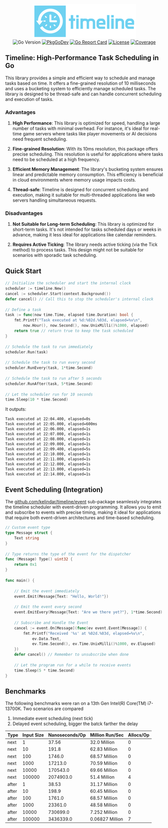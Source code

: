 <p align="center">
<img width="330" height="110" src=".github/logo.png" border="0" alt="kelindar/timeline">
<br>
<img src="https://img.shields.io/github/go-mod/go-version/kelindar/timeline" alt="Go Version">
<a href="https://pkg.go.dev/github.com/kelindar/timeline"><img src="https://pkg.go.dev/badge/github.com/kelindar/timeline" alt="PkgGoDev"></a>
<a href="https://goreportcard.com/report/github.com/kelindar/timeline"><img src="https://goreportcard.com/badge/github.com/kelindar/timeline" alt="Go Report Card"></a>
<a href="https://opensource.org/licenses/MIT"><img src="https://img.shields.io/badge/License-MIT-blue.svg" alt="License"></a>
<a href="https://coveralls.io/github/kelindar/timeline"><img src="https://coveralls.io/repos/github/kelindar/timeline/badge.svg" alt="Coverage"></a>
</p>

## Timeline: High-Performance Task Scheduling in Go

This library provides a simple and efficient way to schedule and manage tasks based on time. It offers a fine-grained resolution of 10 milliseconds and uses a bucketing system to efficiently manage scheduled tasks. The library is designed to be thread-safe and can handle concurrent scheduling and execution of tasks.

### Advantages

1. **High Performance**: This library is optimized for speed, handling a large number of tasks with minimal overhead. For instance, it's ideal for real-time game servers where tasks like player movements or AI decisions need frequent scheduling.

2. **Fine-grained Resolution**: With its 10ms resolution, this package offers precise scheduling. This resolution is useful for applications where tasks need to be scheduled at a high frequency.

3. **Efficient Memory Management**: The library's bucketing system ensures linear and predictable memory consumption. This efficiency is beneficial in cloud environments where memory usage impacts costs.

4. **Thread-safe**: Timeline is designed for concurrent scheduling and execution, making it suitable for multi-threaded applications like web servers handling simultaneous requests.

### Disadvantages

1. **Not Suitable for Long-term Scheduling**: This library is optimized for short-term tasks. It's not intended for tasks scheduled days or weeks in advance, making it less ideal for applications like calendar reminders.

2. **Requires Active Ticking**: The library needs active ticking (via the Tick method) to process tasks. This design might not be suitable for scenarios with sporadic task scheduling.

## Quick Start

```go
// Initialize the scheduler and start the internal clock
scheduler := timeline.New()
cancel := scheduler.Start(context.Background())
defer cancel() // Call this to stop the scheduler's internal clock

// Define a task
task := func(now time.Time, elapsed time.Duration) bool {
    fmt.Printf("Task executed at %d:%02d.%03d, elapsed=%v\n",
        now.Hour(), now.Second(), now.UnixMilli()%1000, elapsed)
    return true // return true to keep the task scheduled
}

// Schedule the task to run immediately
scheduler.Run(task)

// Schedule the task to run every second
scheduler.RunEvery(task, 1*time.Second)

// Schedule the task to run after 5 seconds
scheduler.RunAfter(task, 5*time.Second)

// Let the scheduler run for 10 seconds
time.Sleep(10 * time.Second)
```

It outputs:

```
Task executed at 22:04.400, elapsed=0s
Task executed at 22:05.000, elapsed=600ms
Task executed at 22:06.000, elapsed=1s
Task executed at 22:07.000, elapsed=1s
Task executed at 22:08.000, elapsed=1s
Task executed at 22:09.000, elapsed=1s
Task executed at 22:09.400, elapsed=5s
Task executed at 22:10.000, elapsed=1s
Task executed at 22:11.000, elapsed=1s
Task executed at 22:12.000, elapsed=1s
Task executed at 22:13.000, elapsed=1s
Task executed at 22:14.000, elapsed=1s
```

## Event Scheduling (Integration)

The [github.com/kelindar/timeline/event](https://github.com/kelindar/timeline/tree/main/event) sub-package seamlessly integrates the timeline scheduler with event-driven programming. It allows you to emit and subscribe to events with precise timing, making it ideal for applications that require both event-driven architectures and time-based scheduling.

```go
// Custom event type
type Message struct {
	Text string
}

// Type returns the type of the event for the dispatcher
func (Message) Type() uint32 {
	return 0x1
}

func main() {

	// Emit the event immediately
	event.Emit(Message{Text: "Hello, World!"})

	// Emit the event every second
	event.EmitEvery(Message{Text: "Are we there yet?"}, 1*time.Second)

	// Subscribe and Handle the Event
	cancel := event.On[Message](func(ev event.Event[Message]) {
		fmt.Printf("Received '%s' at %02d.%03d, elapsed=%v\n",
			ev.Data.Text,
			ev.Time.Second(), ev.Time.UnixMilli()%1000, ev.Elapsed)
	})
	defer cancel() // Remember to unsubscribe when done

	// Let the program run for a while to receive events
	time.Sleep(5 * time.Second)
}
```

## Benchmarks

The following benchmarks were ran on a 13th Gen Intel(R) Core(TM) i7-13700K. Two scenarios are compared

1.  Immediate event scheduling (next tick)
2.  Delayed event scheduling, bigger the batck farther the delay

| Type  | Input Size | Nanoseconds/Op | Million Run/Sec | Allocs/Op |
| ----- | ---------- | -------------- | --------------- | --------- |
| next  | 1          | 37.56          | 32.0 Million    | 0         |
| next  | 10         | 191.8          | 62.83 Million   | 0         |
| next  | 100        | 1746.0         | 68.57 Million   | 0         |
| next  | 1000       | 17213.0        | 70.59 Million   | 0         |
| next  | 10000      | 170543.0       | 69.66 Million   | 0         |
| next  | 100000     | 2074903.0      | 51.4 Million    | 4         |
| after | 1          | 38.53          | 31.17 Million   | 0         |
| after | 10         | 198.9          | 60.45 Million   | 0         |
| after | 100        | 1761.0         | 68.57 Million   | 0         |
| after | 1000       | 23361.0        | 48.58 Million   | 0         |
| after | 10000      | 730699.0       | 7.252 Million   | 0         |
| after | 100000     | 3436339.0      | 0.06827 Million | 7         |
